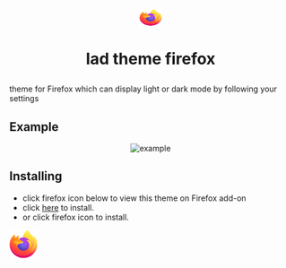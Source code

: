 <p align="center">
   <img width="40" height="30" src="https://github.com/Arikato111/Arikato111/raw/main/icons/firefox.svg" alt="firefox">
</p>

# <p align="center">lad theme firefox</p>

theme for Firefox which can display light or dark mode by following your settings

## Example

<p align="center">
   <img src="https://addons.mozilla.org/user-media/version-previews/full/3958/3958135.svg?modified=1692720320" alt="example">
</p>

## Installing

- click firefox icon below to view this theme on Firefox add-on
- click [here](https://addons.mozilla.org/en-US/firefox/addon/lad-light-and-dark-theme/) to install.
- or click firefox icon to install.

<a href="https://addons.mozilla.org/en-US/firefox/addon/lad-light-and-dark-theme/">
   <img width="50" src="https://github.com/Arikato111/Arikato111/raw/main/icons/firefox.svg" alt="firefox">
</a>

